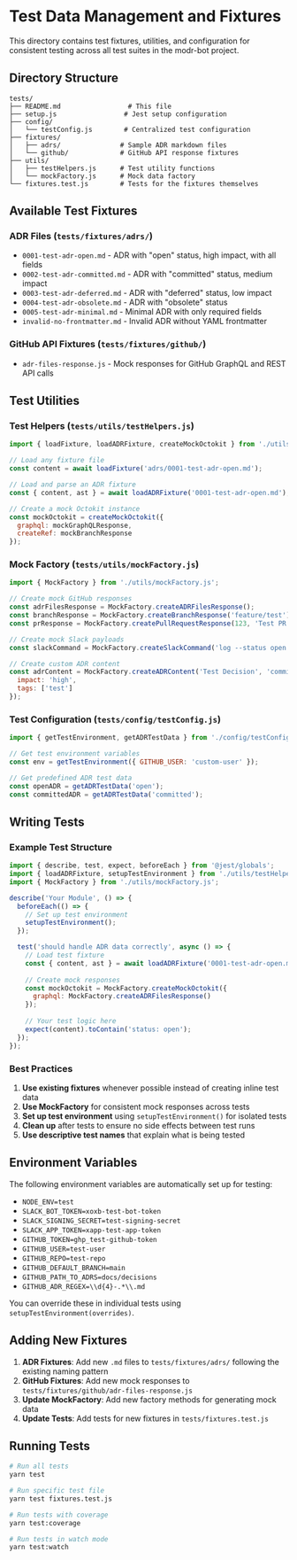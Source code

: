 # Test Data Management and Fixtures

This directory contains test fixtures, utilities, and configuration for consistent testing across all test suites in the modr-bot project.

## Directory Structure

```
tests/
├── README.md                 # This file
├── setup.js                 # Jest setup configuration
├── config/
│   └── testConfig.js        # Centralized test configuration
├── fixtures/
│   ├── adrs/               # Sample ADR markdown files
│   └── github/             # GitHub API response fixtures
├── utils/
│   ├── testHelpers.js      # Test utility functions
│   └── mockFactory.js      # Mock data factory
└── fixtures.test.js        # Tests for the fixtures themselves
```

## Available Test Fixtures

### ADR Files (`tests/fixtures/adrs/`)

- `0001-test-adr-open.md` - ADR with "open" status, high impact, with all fields
- `0002-test-adr-committed.md` - ADR with "committed" status, medium impact
- `0003-test-adr-deferred.md` - ADR with "deferred" status, low impact
- `0004-test-adr-obsolete.md` - ADR with "obsolete" status
- `0005-test-adr-minimal.md` - Minimal ADR with only required fields
- `invalid-no-frontmatter.md` - Invalid ADR without YAML frontmatter

### GitHub API Fixtures (`tests/fixtures/github/`)

- `adr-files-response.js` - Mock responses for GitHub GraphQL and REST API calls

## Test Utilities

### Test Helpers (`tests/utils/testHelpers.js`)

```javascript
import { loadFixture, loadADRFixture, createMockOctokit } from './utils/testHelpers.js';

// Load any fixture file
const content = await loadFixture('adrs/0001-test-adr-open.md');

// Load and parse an ADR fixture
const { content, ast } = await loadADRFixture('0001-test-adr-open.md');

// Create a mock Octokit instance
const mockOctokit = createMockOctokit({
  graphql: mockGraphQLResponse,
  createRef: mockBranchResponse
});
```

### Mock Factory (`tests/utils/mockFactory.js`)

```javascript
import { MockFactory } from './utils/mockFactory.js';

// Create mock GitHub responses
const adrFilesResponse = MockFactory.createADRFilesResponse();
const branchResponse = MockFactory.createBranchResponse('feature/test');
const prResponse = MockFactory.createPullRequestResponse(123, 'Test PR');

// Create mock Slack payloads
const slackCommand = MockFactory.createSlackCommand('log --status open');

// Create custom ADR content
const adrContent = MockFactory.createADRContent('Test Decision', 'committed', {
  impact: 'high',
  tags: ['test']
});
```

### Test Configuration (`tests/config/testConfig.js`)

```javascript
import { getTestEnvironment, getADRTestData } from './config/testConfig.js';

// Get test environment variables
const env = getTestEnvironment({ GITHUB_USER: 'custom-user' });

// Get predefined ADR test data
const openADR = getADRTestData('open');
const committedADR = getADRTestData('committed');
```

## Writing Tests

### Example Test Structure

```javascript
import { describe, test, expect, beforeEach } from '@jest/globals';
import { loadADRFixture, setupTestEnvironment } from './utils/testHelpers.js';
import { MockFactory } from './utils/mockFactory.js';

describe('Your Module', () => {
  beforeEach(() => {
    // Set up test environment
    setupTestEnvironment();
  });

  test('should handle ADR data correctly', async () => {
    // Load test fixture
    const { content, ast } = await loadADRFixture('0001-test-adr-open.md');
    
    // Create mock responses
    const mockOctokit = MockFactory.createMockOctokit({
      graphql: MockFactory.createADRFilesResponse()
    });
    
    // Your test logic here
    expect(content).toContain('status: open');
  });
});
```

### Best Practices

1. **Use existing fixtures** whenever possible instead of creating inline test data
2. **Use MockFactory** for consistent mock responses across tests
3. **Set up test environment** using `setupTestEnvironment()` for isolated tests
4. **Clean up** after tests to ensure no side effects between test runs
5. **Use descriptive test names** that explain what is being tested

## Environment Variables

The following environment variables are automatically set up for testing:

- `NODE_ENV=test`
- `SLACK_BOT_TOKEN=xoxb-test-bot-token`
- `SLACK_SIGNING_SECRET=test-signing-secret`
- `SLACK_APP_TOKEN=xapp-test-app-token`
- `GITHUB_TOKEN=ghp_test-github-token`
- `GITHUB_USER=test-user`
- `GITHUB_REPO=test-repo`
- `GITHUB_DEFAULT_BRANCH=main`
- `GITHUB_PATH_TO_ADRS=docs/decisions`
- `GITHUB_ADR_REGEX=\\d{4}-.*\\.md`

You can override these in individual tests using `setupTestEnvironment(overrides)`.

## Adding New Fixtures

1. **ADR Fixtures**: Add new `.md` files to `tests/fixtures/adrs/` following the existing naming pattern
2. **GitHub Fixtures**: Add new mock responses to `tests/fixtures/github/adr-files-response.js`
3. **Update MockFactory**: Add new factory methods for generating mock data
4. **Update Tests**: Add tests for new fixtures in `tests/fixtures.test.js`

## Running Tests

```bash
# Run all tests
yarn test

# Run specific test file
yarn test fixtures.test.js

# Run tests with coverage
yarn test:coverage

# Run tests in watch mode
yarn test:watch
```